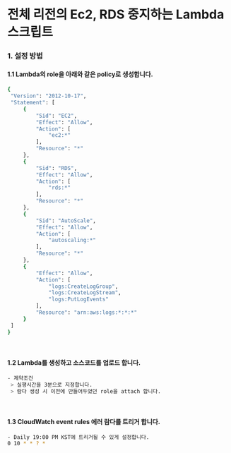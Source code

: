# 전체 리전의 Ec2, RDS 중지하는 Lambda 스크립트

### 1. 설정 방법
#### 1.1 Lambda의 role을 아래와 같은 policy로 생성합니다.
   ```bash
{
    "Version": "2012-10-17",
    "Statement": [
        {
            "Sid": "EC2",
            "Effect": "Allow",
            "Action": [
                "ec2:*"
            ],
            "Resource": "*"
        },
        {
            "Sid": "RDS",
            "Effect": "Allow",
            "Action": [
                "rds:*"
            ],
            "Resource": "*"
        },
        {
            "Sid": "AutoScale",
            "Effect": "Allow",
            "Action": [
                "autoscaling:*"
            ],
            "Resource": "*"
        },        
        {
            "Effect": "Allow",
            "Action": [
                "logs:CreateLogGroup",
                "logs:CreateLogStream",
                "logs:PutLogEvents"
            ],
            "Resource": "arn:aws:logs:*:*:*"
        }
    ]
}
   ``` 
</br>

#### 1.2 Lambda를 생성하고 소스코드를 업로드 합니다. 
   ```bash
   - 제약조건 
    > 실행시간을 3분으로 지정합니다. 
    > 람다 생성 시 이전에 만들어두었던 role을 attach 합니다. 
   ``` 

</br>

#### 1.3 CloudWatch event rules 에러 람다를 트리거 합니다. 
   ```bash
   - Daily 19:00 PM KST에 트리거될 수 있게 설정합니다. 
   0 10 * * ? *
   ``` 
